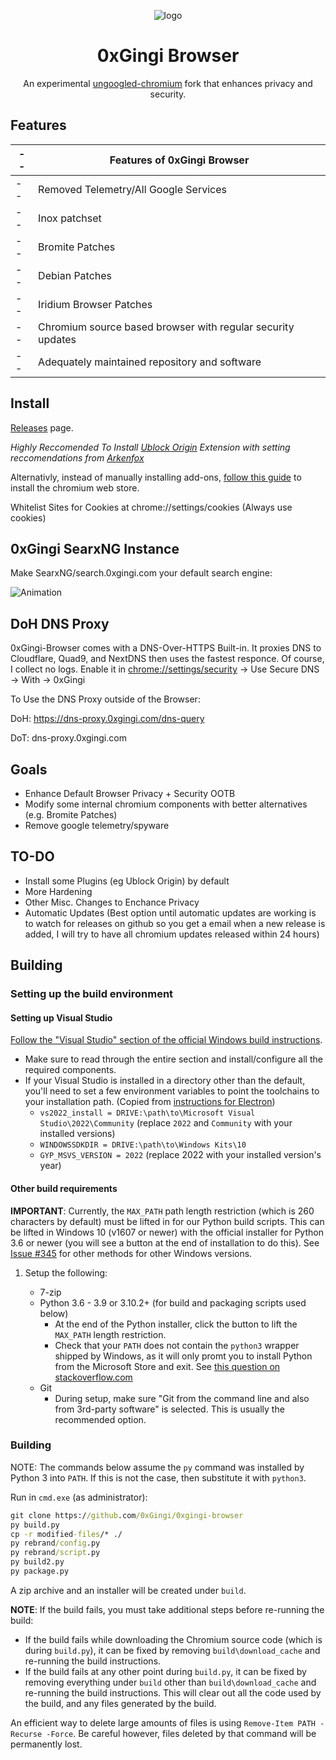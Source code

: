 <div align="center">

  ![logo](https://github.com/0xGingi/0xgingi-browser/assets/104647854/cec41b3d-0279-4405-89f0-33d6682b681c)


# 0xGingi Browser
An experimental [ungoogled-chromium](https://github.com/ungoogled-software/ungoogled-chromium-windows) fork that enhances privacy and security.

</div>

## Features
|--|Features of 0xGingi Browser|
|--|--|
|--|Removed Telemetry/All Google Services|
|--|Inox patchset|
|--|Bromite Patches|
|--|Debian Patches|
|--|Iridium Browser Patches|
|--|Chromium source based browser with regular security updates|
|--|Adequately maintained repository and software|

## Install
[Releases](https://github.com/0xgingi/0xgingi-browser/releases) page.

*Highly Reccomended To Install [Ublock Origin](https://github.com/gorhill/uBlock/releases/tag/1.49.2) Extension with setting reccomendations from [Arkenfox](https://github.com/arkenfox/user.js/wiki/4.1-Extensions)*

Alternativly, instead of manually installing add-ons, [follow this guide](https://avoidthehack.com/manually-install-extensions-ungoogled-chromium) to install the chromium web store.

Whitelist Sites for Cookies at chrome://settings/cookies (Always use cookies)

## 0xGingi SearxNG Instance

Make SearxNG/search.0xgingi.com your default search engine:

![Animation](https://github.com/0xGingi/0xgingi-browser/assets/104647854/6fe1132b-25ee-45e2-b215-2542e5860407)

## DoH DNS Proxy
0xGingi-Browser comes with a DNS-Over-HTTPS Built-in. It proxies DNS to Cloudflare, Quad9, and NextDNS then uses the fastest responce. Of course, I collect no logs.
Enable it in [chrome://settings/security](chrome://settings/security) -> Use Secure DNS -> With -> 0xGingi

To Use the DNS Proxy outside of the Browser:
 
DoH: https://dns-proxy.0xgingi.com/dns-query

DoT: dns-proxy.0xgingi.com

## Goals

- Enhance Default Browser Privacy + Security OOTB
- Modify some internal chromium components with better alternatives (e.g. Bromite Patches)
- Remove google telemetry/spyware

## TO-DO

- Install some Plugins (eg Ublock Origin) by default
- More Hardening
- Other Misc. Changes to Enchance Privacy
- Automatic Updates (Best option until automatic updates are working is to watch for releases on github so you get a email when a new release is added, I will try to have all chromium updates released within 24 hours)

## Building

### Setting up the build environment

#### Setting up Visual Studio

[Follow the "Visual Studio" section of the official Windows build instructions](https://chromium.googlesource.com/chromium/src/+/refs/heads/main/docs/windows_build_instructions.md#visual-studio).

* Make sure to read through the entire section and install/configure all the required components.
* If your Visual Studio is installed in a directory other than the default, you'll need to set a few environment variables to point the toolchains to your installation path. (Copied from [instructions for Electron](https://electronjs.org/docs/development/build-instructions-windows))
	* `vs2022_install = DRIVE:\path\to\Microsoft Visual Studio\2022\Community` (replace `2022` and `Community` with your installed versions)
	* `WINDOWSSDKDIR = DRIVE:\path\to\Windows Kits\10`
	* `GYP_MSVS_VERSION = 2022` (replace 2022 with your installed version's year)


#### Other build requirements

**IMPORTANT**: Currently, the `MAX_PATH` path length restriction (which is 260 characters by default) must be lifted in for our Python build scripts. This can be lifted in Windows 10 (v1607 or newer) with the official installer for Python 3.6 or newer (you will see a button at the end of installation to do this). See [Issue #345](https://github.com/Eloston/ungoogled-chromium/issues/345) for other methods for other Windows versions.

1. Setup the following:

    * 7-zip
    * Python 3.6 - 3.9 or 3.10.2+ (for build and packaging scripts used below)
        * At the end of the Python installer, click the button to lift the `MAX_PATH` length restriction.
        * Check that your `PATH` does not contain the `python3` wrapper shipped by Windows, as it will only promt you to install Python from the Microsoft Store and exit. See [this question on stackoverflow.com](https://stackoverflow.com/questions/57485491/python-python3-executes-in-command-prompt-but-does-not-run-correctly)
    * Git
        * During setup, make sure "Git from the command line and also from 3rd-party software" is selected. This is usually the recommended option.

### Building

NOTE: The commands below assume the `py` command was installed by Python 3 into `PATH`. If this is not the case, then substitute it with `python3`.

Run in `cmd.exe` (as administrator):

```cmd
git clone https://github.com/0xGingi/0xgingi-browser
py build.py
cp -r modified-files/* ./
py rebrand/config.py
py rebrand/script.py
py build2.py
py package.py
```

A zip archive and an installer will be created under `build`.

**NOTE**: If the build fails, you must take additional steps before re-running the build:

* If the build fails while downloading the Chromium source code (which is during `build.py`), it can be fixed by removing `build\download_cache` and re-running the build instructions.
* If the build fails at any other point during `build.py`, it can be fixed by removing everything under `build` other than `build\download_cache` and re-running the build instructions. This will clear out all the code used by the build, and any files generated by the build.

An efficient way to delete large amounts of files is using `Remove-Item PATH -Recurse -Force`. Be careful however, files deleted by that command will be permanently lost.

